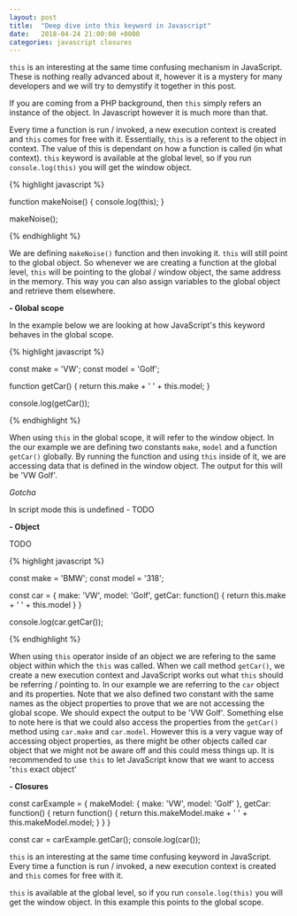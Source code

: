 ```yaml
---
layout: post
title:  "Deep dive into this keyword in Javascript"
date:   2018-04-24 21:00:00 +0000
categories: javascript closures
---
```


<code>this</code> is an interesting at the same time confusing mechanism in JavaScript. These is nothing really advanced about it, however it is a mystery for many developers and we will try to demystify it together in this post.

If you are coming from a PHP background, then <code>this</code> simply refers an instance of the object. In Javascript however it is much more than that.


Every time a function is run / invoked, a new execution context is created and <code>this</code> comes for free with it. Essentially, <code>this</code> is a referent to the object in context. The value of this is dependant on how a function is called (in what context). <code>this</code> keyword is available at the global level, so if you run <code>console.log(this)</code> you will get the window object.

{% highlight javascript %}

function makeNoise() {
  console.log(this);
}

makeNoise();

{% endhighlight %}

We are defining <code>makeNoise()</code> function and then invoking it. <code>this</code> will still point to the global object. So whenever we are creating a function at the global level, <code>this</code> will be pointing to the global / window object, the same address in the memory. This way you can also assign variables to the global object and retrieve them elsewhere.

<b>- Global scope</b>

In the example below we are looking at how JavaScript's this keyword behaves in the global scope.

{% highlight javascript %}

const make = 'VW';
const model = 'Golf';

function getCar() {
  return this.make + ' ' + this.model;
}

console.log(getCar());

{% endhighlight %}

When using <code>this</code> in the global scope, it will refer to the window object. In the our example we are defining two constants <code>make</code>, <code>model</code> and a function <code>getCar()</code> globally. By running the function and using <code>this</code> inside of it, we are accessing data that is defined in the window object. The output for this will be 'VW Golf'.

<i>Gotcha</i>

In script mode this is undefined - TODO

<b>- Object</b>

TODO

{% highlight javascript %}

const make = 'BMW';
const model = '318';

const car = {
  make: 'VW',
  model: 'Golf',
  getCar: function() {
    return this.make + ' ' + this.model
  }
}

console.log(car.getCar());

{% endhighlight %}

When using <code>this</code> operator inside of an object we are refering to the same object within which the <code>this</code> was called. When we call method <code>getCar()</code>, we create a new execution context and JavaScript works out what <code>this</code> should be referring / pointing to. In our example we are referring to the <code>car</code> object and its properties. Note that we also defined two constant with the same names as the object properties to prove that we are not accessing the global scope. We should expect the output to be 'VW Golf'. Something else to note here is that we could also access the properties from the <code>getCar()</code> method using <code>car.make</code> and <code>car.model</code>. However this is a very vague way of accessing object properties, as there might be other objects called car object that we might not be aware off and this could mess things up. It is recommended to use <code>this</code> to let JavaScript know that we want to access '<code>this</code> exact object'

<b>- Closures</b>

const carExample = {
  makeModel: {
    make: 'VW',
    model: 'Golf'
  },
  getCar: function() {
    return function() {
      return this.makeModel.make + ' ' + this.makeModel.model;
    }
  }
}

const car = carExample.getCar();
console.log(car());


<code>this</code> is an interesting at the same time confusing keyword in JavaScript. Every time a function is run / invoked, a new execution context is created and <code>this</code> comes for free with it.

<code>this</code> is available at the global level, so if you run <code>console.log(this)</code> you will get the window object. In this example this points to the global scope.

